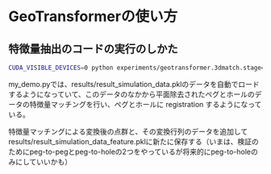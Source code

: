 # GeoTransformerの使い方
## 特徴量抽出のコードの実行のしかた


```bash
CUDA_VISIBLE_DEVICES=0 python experiments/geotransformer.3dmatch.stage4.gse.k3.max.oacl.stage2.sinkhorn/my_demo.py
```
my_demo.pyでは、results/result_simulation_data.pklのデータを自動でロードするようになっていて、このデータのなかから平面除去されたペグとホールのデータの特徴量マッチングを行い、ペグとホールに registration するようになっている。

特徴量マッチングによる変換後の点群と、その変換行列のデータを追加してresults/result_simulation_data_feature.pklに新たに保存する（いまは、検証のためにpeg-to-pegとpeg-to-holeの2つをやっているが将来的にpeg-to-holeのみにしていいかも）